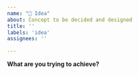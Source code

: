 ```yaml
---
name: "📌 Idea"
about: Concept to be decided and designed
title: ''
labels: 'idea'
assignees: ''

---
```

**What are you trying to achieve?**
